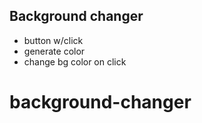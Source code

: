##  Background changer
- button w/click
- generate color
- change bg color on click
# background-changer
